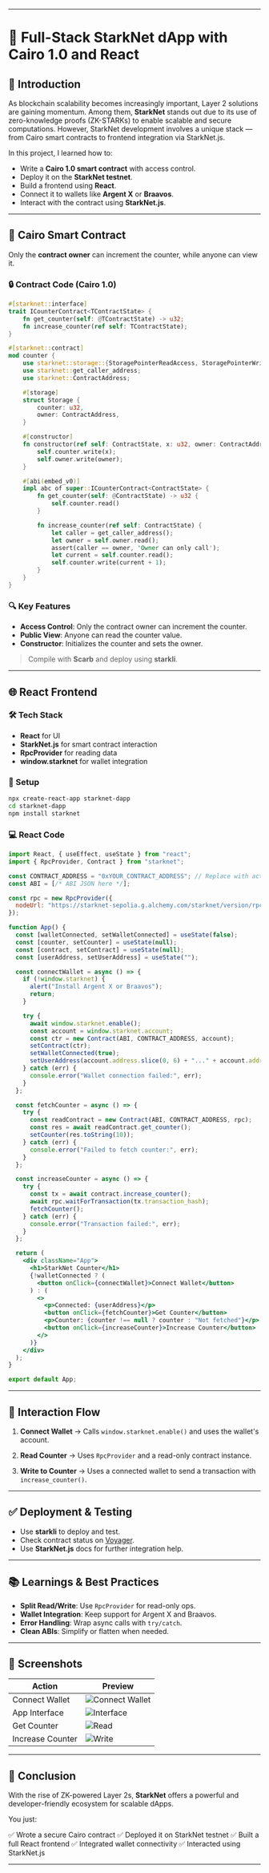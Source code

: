 

---


# 🚀 Full-Stack StarkNet dApp with Cairo 1.0 and React

## 🧠 Introduction

As blockchain scalability becomes increasingly important, Layer 2 solutions are gaining momentum. Among them, **StarkNet** stands out due to its use of zero-knowledge proofs (ZK-STARKs) to enable scalable and secure computations. However, StarkNet development involves a unique stack — from Cairo smart contracts to frontend integration via StarkNet.js.

In this project, I learned how to:

- Write a **Cairo 1.0 smart contract** with access control.
- Deploy it on the **StarkNet testnet**.
- Build a frontend using **React**.
- Connect it to wallets like **Argent X** or **Braavos**.
- Interact with the contract using **StarkNet.js**.

---

## 🧱 Cairo Smart Contract

Only the **contract owner** can increment the counter, while anyone can view it.

### 🔒 Contract Code (Cairo 1.0)

```rust
#[starknet::interface]
trait ICounterContract<TContractState> {
    fn get_counter(self: @TContractState) -> u32;
    fn increase_counter(ref self: TContractState);
}

#[starknet::contract]
mod counter {
    use starknet::storage::{StoragePointerReadAccess, StoragePointerWriteAccess};
    use starknet::get_caller_address;
    use starknet::ContractAddress;

    #[storage]
    struct Storage {
        counter: u32,
        owner: ContractAddress,
    }

    #[constructor]
    fn constructor(ref self: ContractState, x: u32, owner: ContractAddress) {
        self.counter.write(x);
        self.owner.write(owner);
    }

    #[abi(embed_v0)]
    impl abc of super::ICounterContract<ContractState> {
        fn get_counter(self: @ContractState) -> u32 {
            self.counter.read()
        }

        fn increase_counter(ref self: ContractState) {
            let caller = get_caller_address();
            let owner = self.owner.read();
            assert(caller == owner, 'Owner can only call');
            let current = self.counter.read();
            self.counter.write(current + 1);
        }
    }
}
```

### 🔍 Key Features

* **Access Control**: Only the contract owner can increment the counter.
* **Public View**: Anyone can read the counter value.
* **Constructor**: Initializes the counter and sets the owner.

> Compile with **Scarb** and deploy using **starkli**.

---

## 🌐 React Frontend

### 🛠 Tech Stack

* **React** for UI
* **StarkNet.js** for smart contract interaction
* **RpcProvider** for reading data
* **window\.starknet** for wallet integration

### 📁 Setup

```bash
npx create-react-app starknet-dapp
cd starknet-dapp
npm install starknet
```

### 💻 React Code

```jsx
import React, { useEffect, useState } from "react";
import { RpcProvider, Contract } from "starknet";

const CONTRACT_ADDRESS = "0xYOUR_CONTRACT_ADDRESS"; // Replace with actual address
const ABI = [/* ABI JSON here */];

const rpc = new RpcProvider({
  nodeUrl: "https://starknet-sepolia.g.alchemy.com/starknet/version/rpc/v0_8/YOUR_API_KEY",
});

function App() {
  const [walletConnected, setWalletConnected] = useState(false);
  const [counter, setCounter] = useState(null);
  const [contract, setContract] = useState(null);
  const [userAddress, setUserAddress] = useState("");

  const connectWallet = async () => {
    if (!window.starknet) {
      alert("Install Argent X or Braavos");
      return;
    }

    try {
      await window.starknet.enable();
      const account = window.starknet.account;
      const ctr = new Contract(ABI, CONTRACT_ADDRESS, account);
      setContract(ctr);
      setWalletConnected(true);
      setUserAddress(account.address.slice(0, 6) + "..." + account.address.slice(-4));
    } catch (err) {
      console.error("Wallet connection failed:", err);
    }
  };

  const fetchCounter = async () => {
    try {
      const readContract = new Contract(ABI, CONTRACT_ADDRESS, rpc);
      const res = await readContract.get_counter();
      setCounter(res.toString(10));
    } catch (err) {
      console.error("Failed to fetch counter:", err);
    }
  };

  const increaseCounter = async () => {
    try {
      const tx = await contract.increase_counter();
      await rpc.waitForTransaction(tx.transaction_hash);
      fetchCounter();
    } catch (err) {
      console.error("Transaction failed:", err);
    }
  };

  return (
    <div className="App">
      <h1>StarkNet Counter</h1>
      {!walletConnected ? (
        <button onClick={connectWallet}>Connect Wallet</button>
      ) : (
        <>
          <p>Connected: {userAddress}</p>
          <button onClick={fetchCounter}>Get Counter</button>
          <p>Counter: {counter !== null ? counter : "Not fetched"}</p>
          <button onClick={increaseCounter}>Increase Counter</button>
        </>
      )}
    </div>
  );
}

export default App;
```

---

## 🔄 Interaction Flow

1. **Connect Wallet**
   → Calls `window.starknet.enable()` and uses the wallet's account.

2. **Read Counter**
   → Uses `RpcProvider` and a read-only contract instance.

3. **Write to Counter**
   → Uses a connected wallet to send a transaction with `increase_counter()`.

---

## ✅ Deployment & Testing

* Use **starkli** to deploy and test.
* Check contract status on [Voyager](https://voyager.online/).
* Use **StarkNet.js** docs for further integration help.

---

## 📚 Learnings & Best Practices

* **Split Read/Write**: Use `RpcProvider` for read-only ops.
* **Wallet Integration**: Keep support for Argent X and Braavos.
* **Error Handling**: Wrap async calls with `try/catch`.
* **Clean ABIs**: Simplify or flatten when needed.

---

## 📸 Screenshots

| Action           | Preview                                                                                            |
| ---------------- | -------------------------------------------------------------------------------------------------- |
| Connect Wallet   | ![Connect Wallet](https://github.com/user-attachments/assets/8e4d6609-df4c-4ada-b53e-451755073976) |
| App Interface    | ![Interface](https://github.com/user-attachments/assets/daf4dd44-3f98-4e4e-93cd-f42f176fcf6a)      |
| Get Counter      | ![Read](https://github.com/user-attachments/assets/51e7fcf7-3c3e-4c5e-8d49-8dd05c928d6d)           |
| Increase Counter | ![Write](https://github.com/user-attachments/assets/41b23f59-4f2c-40b8-878a-1db93ba1869c)          |

---

## 🧾 Conclusion

With the rise of ZK-powered Layer 2s, **StarkNet** offers a powerful and developer-friendly ecosystem for scalable dApps.

You just:

✅ Wrote a secure Cairo contract
✅ Deployed it on StarkNet testnet
✅ Built a full React frontend
✅ Integrated wallet connectivity
✅ Interacted using StarkNet.js

---


